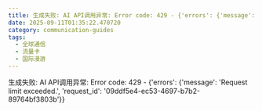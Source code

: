 ```yaml
---
title: 生成失败: AI API调用异常: Error code: 429 - {'errors': {'message': 'Request limit exceeded.', 'request_id': '0716ae52-0581-4b7a-95dc-60b40e68df04'}}
date: 2025-09-11T01:35:22.470720
category: communication-guides
tags:
  - 全球通信
  - 流量卡
  - 国际漫游
---
```


生成失败: AI API调用异常: Error code: 429 - {'errors': {'message': 'Request limit exceeded.', 'request_id': '09ddf5e4-ec53-4697-b7b2-89764bf3803b'}}
